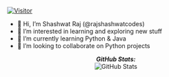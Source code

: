 [![Visitor](https://visitor-badge.laobi.icu/badge?page_id=rajshashwatcodes.rajshashwatcodes)](https://github.com/rajshashwatcodes) 

- 👋 Hi, I’m Shashwat Raj (@rajshashwatcodes)
- 👀 I’m interested in learning and exploring new stuff
- 🌱 I’m currently learning Python & Java
- 💞️ I’m looking to collaborate on Python projects

<p align="center">
<b><em>GitHub Stats:</em></b> <br/>
    <img src="https://github-readme-streak-stats.herokuapp.com/?user=rajshashwatcodes" alt="GitHub Stats" /> <br/><br/>
</p>

<!---
CodeToCore/CodeToCore is a ✨ special ✨ repository because its `README.md` (this file) appears on your GitHub profile.
You can click the Preview link to take a look at your changes.
--->
